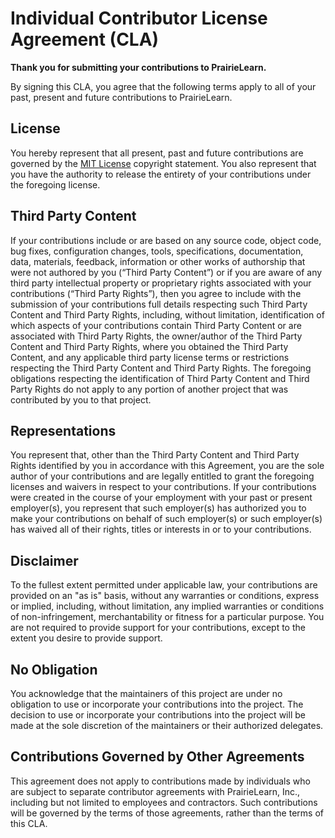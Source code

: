 # Individual Contributor License Agreement (CLA)

**Thank you for submitting your contributions to PrairieLearn.**

By signing this CLA, you agree that the following terms apply to all of your past, present and future contributions
to PrairieLearn.

## License

You hereby represent that all present, past and future contributions are governed by the
[MIT License](https://opensource.org/licenses/MIT)
copyright statement. You also represent that you have the authority to release the entirety
of your contributions under the foregoing license.

## Third Party Content

If your contributions include or are based on any source code, object code, bug fixes, configuration changes, tools,
specifications, documentation, data, materials, feedback, information or other works of authorship that were not
authored by you (“Third Party Content”) or if you are aware of any third party intellectual property or proprietary
rights associated with your contributions (“Third Party Rights”),
then you agree to include with the submission of your contributions full details respecting such Third Party
Content and Third Party Rights, including, without limitation, identification of which aspects of your
contributions contain Third Party Content or are associated with Third Party Rights, the owner/author of the
Third Party Content and Third Party Rights, where you obtained the Third Party Content, and any applicable
third party license terms or restrictions respecting the Third Party Content and Third Party Rights.
The foregoing obligations respecting the identification of Third Party Content and Third Party Rights
do not apply to any portion of another project that was contributed by you to that project.

## Representations

You represent that, other than the Third Party Content and Third Party Rights identified by
you in accordance with this Agreement, you are the sole author of your contributions and are legally entitled
to grant the foregoing licenses and waivers in respect to your contributions. If your contributions were
created in the course of your employment with your past or present employer(s), you represent that such
employer(s) has authorized you to make your contributions on behalf of such employer(s) or such employer(s)
has waived all of their rights, titles or interests in or to your contributions.

## Disclaimer

To the fullest extent permitted under applicable law, your contributions are provided on an "as is"
basis, without any warranties or conditions, express or implied, including, without limitation, any implied
warranties or conditions of non-infringement, merchantability or fitness for a particular purpose. You are not
required to provide support for your contributions, except to the extent you desire to provide support.

## No Obligation

You acknowledge that the maintainers of this project are under no obligation to use or incorporate your contributions
into the project. The decision to use or incorporate your contributions into the project will be made at the
sole discretion of the maintainers or their authorized delegates.

## Contributions Governed by Other Agreements

This agreement does not apply to contributions made by individuals who are subject to separate contributor
agreements with PrairieLearn, Inc., including but not limited to employees and contractors. Such contributions
will be governed by the terms of those agreements, rather than the terms of this CLA.
